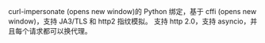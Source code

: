 curl-impersonate (opens new window)的 Python 绑定，基于 cffi (opens new window)，支持 JA3/TLS 和 http2 指纹模拟。
支持 http 2.0，支持 asyncio，并且每个请求都可以换代理。